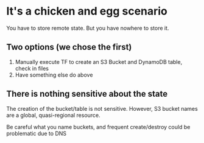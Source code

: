# It's a chicken and egg scenario

You have to store remote state. But you have nowhere to store it.

## Two options (we chose the first)

1. Manually execute TF to create an S3 Bucket and DynamoDB table, check in files
2. Have something else do above

## There is nothing sensitive about the state

The creation of the bucket/table is not sensitive. However, S3 bucket names are a global, quasi-regional resource.

Be careful what you name buckets, and frequent create/destroy could be problematic due to DNS
